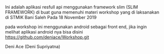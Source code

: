 Ini adalah aplikasi resfull api menggunakan framework slim (SLIM FRAMEWORK)
di buat guna memenuhi materi workshop yang di laksanakan di STMIK Bani Saleh Pada 18 November 2019

pada workshop ini menggunakan android sebagai front end, jika ingin melihat aplikasi android nya bisa disini https://github.com/deniace/Workshop.git

Deni Ace (Deni Supriyatna)